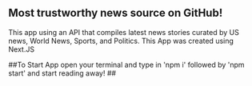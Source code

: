 ## Most trustworthy news source on GitHub! ##
This app using an API that compiles latest news stories curated by US news, World News, Sports, and Politics. This App was created using Next.JS

##To Start App open your terminal and type in 'npm i' followed by 'npm start' and start reading away! ##
